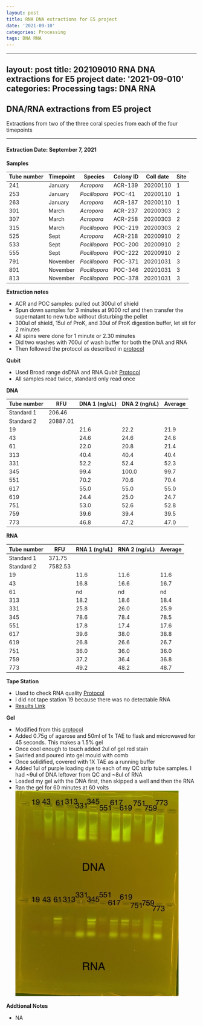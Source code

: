 ```yaml
---
layout: post
title: RNA DNA extractions for E5 project
date: '2021-09-10'
categories: Processing
tags: DNA RNA
---
```

---
layout: post
title: 202109010 RNA DNA extractions for E5 project
date: '2021-09-010'
categories: Processing
tags: DNA RNA
---
## DNA/RNA extractions from E5 project

Extractions from two of the three coral species from each of the four timepoints

---

#### Extraction Date: September 7, 2021 
**Samples**

| Tube number 	| Timepoint	   	| Species	    | Colony ID 	| Coll date		| Site       	|
|-------------	|------------	|-------------	|-------------	|-------------	|-------------	|
| 241		 	| January	 	| *Acropora*	| ACR-139      	| 20200110   	| 1				|
| 253			| January	 	| *Pocillopora*	| POC-41	    | 20200110		| 1				|
| 263		 	| January	  	| *Acropora*	| ACR-187     	| 20200110  	| 1				|
| 301		 	| March		 	| *Acropora*	| ACR-237     	| 20200303   	| 2				|
| 307			| March 		| *Acropora*	| ACR-258	    | 20200303		| 2				|
| 315		 	| March	  		| *Pocillopora*	| POC-219    	| 20200303  	| 2				|
| 525		 	| Sept		 	| *Acropora*  	| ACR-218      	| 20200910   	| 2				|
| 533			| Sept	 		| *Pocillopora*	| POC-200	    | 20200910		| 2				|
| 555		 	| Sept		  	| *Pocillopora*	| POC-222     	| 20200910  	| 2				|
| 791		 	| November	 	| *Pocillopora* | POC-371    	| 20201031   	| 3				|
| 801			| November	 	| *Pocillopora*	| POC-346	    | 20201031		| 3				|
| 813		 	| November	  	| *Pocillopora* | POC-378    	| 20201031  	| 3				|

**Extraction notes**
 - ACR and POC samples: pulled out 300ul of shield 
 - Spun down samples for 3 minutes at 9000 rcf and then transfer the supernatant to new tube without disturbing the pellet
 - 300ul of shield, 15ul of ProK, and 30ul of ProK digestion buffer, let sit for 2 minutes
 - All spins were done for 1 minute or 2.30 minutes
 - Did two washes with 700ul of wash buffer for both the DNA and RNA
 - Then followed the protocol as described in [protocol](https://github.com/emmastrand/EmmaStrand_Notebook/blob/master/_posts/2019-05-31-Zymo-Duet-RNA-DNA-Extraction-Protocol.md)


**Qubit**
 - Used Broad range dsDNA and RNA Qubit [Protocol](https://meschedl.github.io/MESPutnam_Open_Lab_Notebook/Qubit-Protocol/)
 - All samples read twice, standard only read once
 
**DNA**

| Tube number 	| RFU		   	| DNA 1 (ng/uL) | DNA 2 (ng/uL) | Average     	|
|-------------	|------------	|-------------	|-------------	|-------------	|
| Standard 1  	| 206.46	 	| 		      	| 		      	|	         	|
| Standard 2 	| 20887.01	 	| 		    	| 		    	| 	        	|
| 19		 	|		     	| 21.6	     	| 22.2	     	| 21.9        	|
| 43		 	| 			   	| 24.6      	| 24.6        	| 24.6         	|
| 61		  	|		     	| 22.0        	| 20.8        	| 21.4        	|
| 313		 	| 			   	| 40.4        	| 40.4        	| 40.4        	|
| 331		  	|		     	| 52.2       	| 52.4         	| 52.3        	|
| 345		 	| 			   	| 99.4        	| 100.0        	| 99.7         	|
| 551		  	|		     	| 70.2       	| 70.6        	| 70.4        	|
| 617		 	| 			   	| 55.0        	| 55.0         	| 55.0        	|
| 619		  	|		     	| 24.4        	| 25.0         	| 24.7         	|
| 751		 	| 			   	| 53.0        	| 52.6         	| 52.8        	|
| 759		  	|		     	| 39.6        	| 39.4         	| 39.5        	|
| 773		 	| 			   	| 46.8        	| 47.2         	| 47.0        	|


**RNA**


| Tube number 	| RFU		   	| RNA 1 (ng/uL) | RNA 2 (ng/uL) | Average     	|
|-------------	|------------	|-------------	|-------------	|-------------	|
| Standard 1  	| 371.75	 	| 		      	| 		      	|	         	|
| Standard 2 	| 7582.53	 	| 		    	| 		    	| 	        	|
| 19		 	|		     	| 11.6	     	| 11.6	     	| 11.6        	|
| 43		 	| 			   	| 16.8        	| 16.6         	| 16.7         	|
| 61		  	|		     	| nd        	| nd        	| nd        	|
| 313		 	| 			   	| 18.2        	| 18.6         	| 18.4        	|
| 331		  	|		     	| 25.8       	| 26.0         	| 25.9        	|
| 345		 	| 			   	| 78.6        	| 78.4        	| 78.5         	|
| 551		  	|		     	| 17.8       	| 17.4        	| 17.6       	|
| 617		 	| 			   	| 39.6        	| 38.0         	| 38.8        	|
| 619		  	|		     	| 26.8        	| 26.6         	| 26.7         	|
| 751		 	| 			   	| 36.0        	| 36.0         	| 36.0        	|
| 759		  	|		     	| 37.2        	| 36.4         	| 36.8        	|
| 773		 	| 			   	| 49.2        	| 48.2         	| 48.7        	|


**Tape Station**
 - Used to check RNA quality [Protocol](https://meschedl.github.io/MESPutnam_Open_Lab_Notebook/RNA-TapeStation-Protocol/)
 - I did not tape station 19 because there was no detectable RNA 
 - [Results Link](https://github.com/Kterpis/Putnam_Lab_Notebook/blob/fc003cbb3fd055d9f33ec3a529365b15ce2b8b9d/images/tape_station/2021-09-07%20-%2014.56.44.pdf)

**Gel**
 - Modified from this [protocol](https://meschedl.github.io/MESPutnam_Open_Lab_Notebook/Gel-Protocol/)
 - Added 0.75g of agarose and 50ml of 1x TAE to flask and microwaved for 45 seconds. This makes a 1.5% gel
 - Once cool enough to touch added 2ul of gel red stain
 - Swirled and poured into gel mould with comb
 - Once solidified, covered with 1X TAE as a running buffer
 - Added 1ul of purple loading dye to each of my QC strip tube samples. I had ~9ul of DNA leftover from QC and ~8ul of RNA
 - Loaded my gel with the DNA first, then skipped a well and then the RNA
 - Ran the gel for 60 minutes at 60 volts
 ![20210907_gel.jpg](https://github.com/Kterpis/Putnam_Lab_Notebook/blob/master/images/gels/20210907_gel.jpg?raw=true)
 
 **Addtional Notes**
  - NA 
